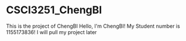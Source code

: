 # CSCI3251_ChengBI
This is the project of ChengBI
Hello, I'm ChengBI!
My Student number is 1155173836!
I will pull my project later
